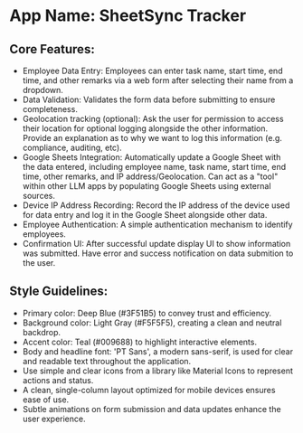 # **App Name**: SheetSync Tracker

## Core Features:

- Employee Data Entry: Employees can enter task name, start time, end time, and other remarks via a web form after selecting their name from a dropdown.
- Data Validation: Validates the form data before submitting to ensure completeness.
- Geolocation tracking (optional): Ask the user for permission to access their location for optional logging alongside the other information. Provide an explanation as to why we want to log this information (e.g. compliance, auditing, etc).
- Google Sheets Integration: Automatically update a Google Sheet with the data entered, including employee name, task name, start time, end time, other remarks, and IP address/Geolocation. Can act as a "tool" within other LLM apps by populating Google Sheets using external sources.
- Device IP Address Recording: Record the IP address of the device used for data entry and log it in the Google Sheet alongside other data.
- Employee Authentication: A simple authentication mechanism to identify employees.
- Confirmation UI: After successful update display UI to show information was submitted. Have error and success notification on data submition to the user. 

## Style Guidelines:

- Primary color: Deep Blue (#3F51B5) to convey trust and efficiency.
- Background color: Light Gray (#F5F5F5), creating a clean and neutral backdrop.
- Accent color: Teal (#009688) to highlight interactive elements.
- Body and headline font: 'PT Sans', a modern sans-serif, is used for clear and readable text throughout the application.
- Use simple and clear icons from a library like Material Icons to represent actions and status.
- A clean, single-column layout optimized for mobile devices ensures ease of use.
- Subtle animations on form submission and data updates enhance the user experience.
